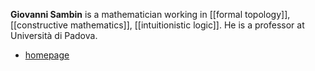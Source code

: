 __Giovanni Sambin__ is a mathematician working in [[formal topology]], [[constructive mathematics]], [[intuitionistic logic]]. He is a professor at Universit&#224; di Padova.

* [homepage](http://www.math.unipd.it/~sambin)